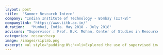 ```yaml
---
layout: post
title:  "Summer Research Intern"
company: "Indian Institute of Technology - Bombay (IIT-B)"
companylink: "https://www.iitb.ac.in/"
duration:   "Mumbai, India. May 2018 - July 2018"
advisors: "Supervisor : Prof. B.K. Mohan, Center of Studies in Resource Engineering"
categories: researchexp
image: /images/siplab.png
excerpt: <ul style="padding:0%;"><li>Explored the use of supervised image classifiers for the classification of hyperspectral satellite images from the AVIRIS and Salinas datasets.</li><li>Adapted the KNN, Parallelepiped and MLP algorithms for hyperspectral imaging, by training them with pixel intensities as features to classify images into corresponding geographical regions.</li><li>Wrote a short review paper based on this work that was presented at ISC'18.</li></ul>
---
```

